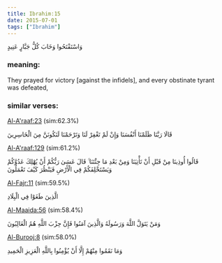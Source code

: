 ```yaml
---
title: Ibrahim:15
date: 2015-07-01
tags: ["Ibrahim"]
---
```

وَاسْتَفْتَحُوا وَخَابَ كُلُّ جَبَّارٍ عَنِيدٍ
### meaning: 
They prayed for victory [against the infidels], and every obstinate tyrant was defeated,
### similar verses: 

[Al-A'raaf:23](/7/23) (sim:62.3%)

قَالَا رَبَّنَا ظَلَمْنَا أَنْفُسَنَا وَإِنْ لَمْ تَغْفِرْ لَنَا وَتَرْحَمْنَا لَنَكُونَنَّ مِنَ الْخَاسِرِينَ

[Al-A'raaf:129](/7/129) (sim:61.2%)

قَالُوا أُوذِينَا مِنْ قَبْلِ أَنْ تَأْتِيَنَا وَمِنْ بَعْدِ مَا جِئْتَنَا ۚ قَالَ عَسَىٰ رَبُّكُمْ أَنْ يُهْلِكَ عَدُوَّكُمْ وَيَسْتَخْلِفَكُمْ فِي الْأَرْضِ فَيَنْظُرَ كَيْفَ تَعْمَلُونَ

[Al-Fajr:11](/89/11) (sim:59.5%)

الَّذِينَ طَغَوْا فِي الْبِلَادِ

[Al-Maaida:56](/5/56) (sim:58.4%)

وَمَنْ يَتَوَلَّ اللَّهَ وَرَسُولَهُ وَالَّذِينَ آمَنُوا فَإِنَّ حِزْبَ اللَّهِ هُمُ الْغَالِبُونَ

[Al-Burooj:8](/85/8) (sim:58.0%)

وَمَا نَقَمُوا مِنْهُمْ إِلَّا أَنْ يُؤْمِنُوا بِاللَّهِ الْعَزِيزِ الْحَمِيدِ
